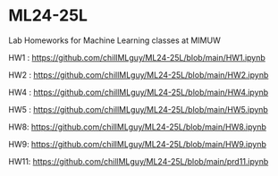 # ML24-25L

Lab Homeworks for Machine Learning classes at MIMUW

HW1 : https://github.com/chillMLguy/ML24-25L/blob/main/HW1.ipynb

HW2 : https://github.com/chillMLguy/ML24-25L/blob/main/HW2.ipynb

HW4 : https://github.com/chillMLguy/ML24-25L/blob/main/HW4.ipynb

HW5 : https://github.com/chillMLguy/ML24-25L/blob/main/HW5.ipynb

HW8: https://github.com/chillMLguy/ML24-25L/blob/main/HW8.ipynb

HW9: https://github.com/chillMLguy/ML24-25L/blob/main/HW9.ipynb

HW11: https://github.com/chillMLguy/ML24-25L/blob/main/prd11.ipynb
